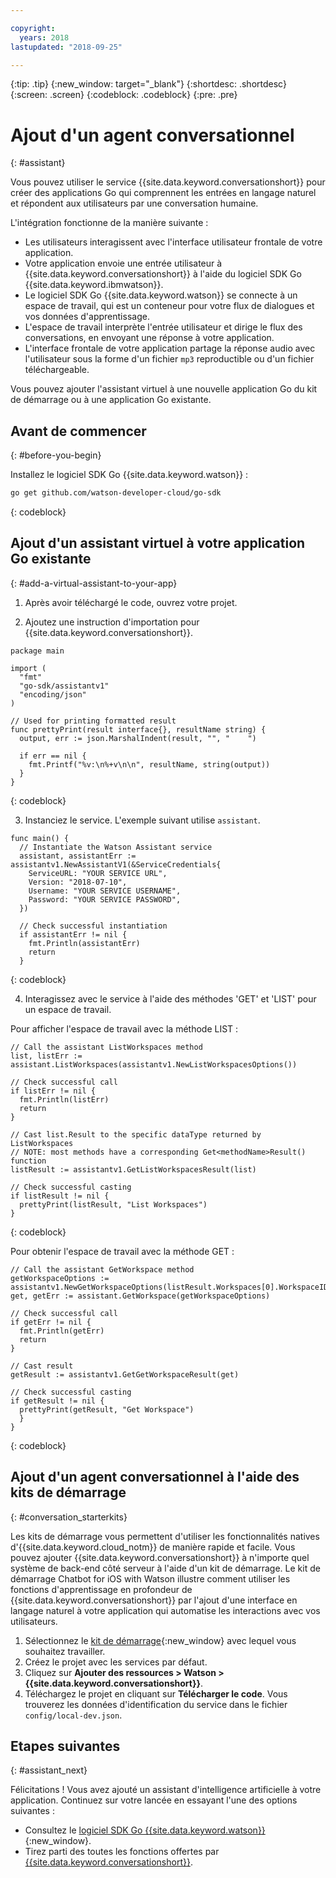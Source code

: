 ```yaml
---

copyright:
  years: 2018
lastupdated: "2018-09-25"

---
```


{:tip: .tip}
{:new_window: target="_blank"}
{:shortdesc: .shortdesc}
{:screen: .screen}
{:codeblock: .codeblock}
{:pre: .pre}

# Ajout d'un agent conversationnel
{: #assistant}

Vous pouvez utiliser le service {{site.data.keyword.conversationshort}} pour créer des applications Go qui comprennent les entrées en langage naturel et répondent aux utilisateurs par une conversation humaine.

L'intégration fonctionne de la manière suivante :

* Les utilisateurs interagissent avec l'interface utilisateur frontale de votre application.
* Votre application envoie une entrée utilisateur à {{site.data.keyword.conversationshort}} à l'aide du logiciel SDK Go {{site.data.keyword.ibmwatson}}.
* Le logiciel SDK Go {{site.data.keyword.watson}} se connecte à un espace de travail, qui est un conteneur pour votre flux de dialogues et vos données d'apprentissage.
* L'espace de travail interprète l'entrée utilisateur et dirige le flux des conversations, en envoyant une réponse à votre application.
* L'interface frontale de votre application partage la réponse audio avec l'utilisateur sous la forme d'un fichier `mp3` reproductible ou d'un fichier téléchargeable.

Vous pouvez ajouter l'assistant virtuel à une nouvelle application Go du kit de démarrage ou à une application Go existante.

## Avant de commencer
{: #before-you-begin}

Installez le logiciel SDK Go {{site.data.keyword.watson}} :
```bash
go get github.com/watson-developer-cloud/go-sdk
```
{: codeblock}

## Ajout d'un assistant virtuel à votre application Go existante
{: #add-a-virtual-assistant-to-your-app}

1. Après avoir téléchargé le code, ouvrez votre projet.

2. Ajoutez une instruction d'importation pour {{site.data.keyword.conversationshort}}.

  ```golang
  package main

  import (
    "fmt"
    "go-sdk/assistantv1"
    "encoding/json"
  )

  // Used for printing formatted result 
  func prettyPrint(result interface{}, resultName string) {
    output, err := json.MarshalIndent(result, "", "    ")

    if err == nil {
      fmt.Printf("%v:\n%+v\n\n", resultName, string(output))
    }
  }
  ```
  {: codeblock}

3. Instanciez le service. L'exemple suivant utilise `assistant`.

  ```golang
  func main() {
    // Instantiate the Watson Assistant service
    assistant, assistantErr := assistantv1.NewAssistantV1(&ServiceCredentials{
      ServiceURL: "YOUR SERVICE URL",
      Version: "2018-07-10",
      Username: "YOUR SERVICE USERNAME",
      Password: "YOUR SERVICE PASSWORD",
    })

    // Check successful instantiation
    if assistantErr != nil {
      fmt.Println(assistantErr)
      return
    }
  ```
  {: codeblock}

4. Interagissez avec le service à l'aide des méthodes 'GET' et 'LIST' pour un espace de travail.

  Pour afficher l'espace de travail avec la méthode LIST :
  ```golang
  // Call the assistant ListWorkspaces method
  list, listErr := assistant.ListWorkspaces(assistantv1.NewListWorkspacesOptions())

  // Check successful call
  if listErr != nil {
    fmt.Println(listErr)
    return
  }

  // Cast list.Result to the specific dataType returned by ListWorkspaces
  // NOTE: most methods have a corresponding Get<methodName>Result() function
  listResult := assistantv1.GetListWorkspacesResult(list)

  // Check successful casting
  if listResult != nil {
    prettyPrint(listResult, "List Workspaces")
  }
  ```
  {: codeblock}

  Pour obtenir l'espace de travail avec la méthode GET :
  ```golang
  // Call the assistant GetWorkspace method
  getWorkspaceOptions := assistantv1.NewGetWorkspaceOptions(listResult.Workspaces[0].WorkspaceID)
  get, getErr := assistant.GetWorkspace(getWorkspaceOptions)

  // Check successful call
  if getErr != nil {
    fmt.Println(getErr)
    return
  }

  // Cast result
  getResult := assistantv1.GetGetWorkspaceResult(get)

  // Check successful casting
  if getResult != nil {
    prettyPrint(getResult, "Get Workspace")
    }
  }
  ```
  {: codeblock}

## Ajout d'un agent conversationnel à l'aide des kits de démarrage
{: #conversation_starterkits}

Les kits de démarrage vous permettent d'utiliser les fonctionnalités natives d'{{site.data.keyword.cloud_notm}} de manière rapide et facile. Vous pouvez ajouter {{site.data.keyword.conversationshort}} à n'importe quel système de back-end côté serveur à l'aide d'un kit de démarrage. Le kit de démarrage Chatbot for iOS with Watson illustre comment utiliser les fonctions d'apprentissage en profondeur de {{site.data.keyword.conversationshort}} par l'ajout d'une interface en langage naturel à votre application qui automatise les interactions avec vos utilisateurs.

1. Sélectionnez le [kit de démarrage](https://console.bluemix.net/developer/appledevelopment/starter-kits){:new_window} avec lequel vous souhaitez travailler.
2. Créez le projet avec les services par défaut.
3. Cliquez sur **Ajouter des ressources > Watson > {{site.data.keyword.conversationshort}}**.
4. Téléchargez le projet en cliquant sur **Télécharger le code**. Vous trouverez les données d'identification du service dans le fichier `config/local-dev.json`.

## Etapes suivantes
{: #assistant_next}

Félicitations ! Vous avez ajouté un assistant d'intelligence artificielle à votre application. Continuez sur votre lancée en essayant l'une des options suivantes :
* Consultez le [logiciel SDK Go {{site.data.keyword.watson}} ](https://github.com/watson-developer-cloud/go-sdk){:new_window}.
* Tirez parti des toutes les fonctions offertes par [{{site.data.keyword.conversationshort}}](/docs/services/conversation/index.html).
